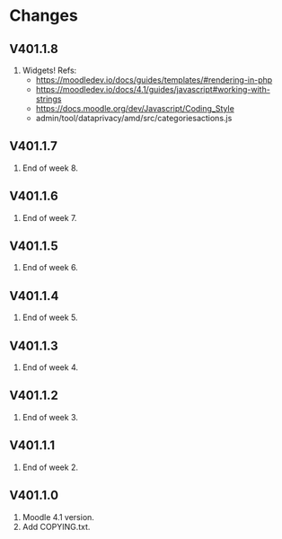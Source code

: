 Changes
=======

V401.1.8
---------
1. Widgets!  Refs:
   - https://moodledev.io/docs/guides/templates/#rendering-in-php
   - https://moodledev.io/docs/4.1/guides/javascript#working-with-strings
   - https://docs.moodle.org/dev/Javascript/Coding_Style
   - admin/tool/dataprivacy/amd/src/categoriesactions.js

V401.1.7
---------
1. End of week 8.

V401.1.6
---------
1. End of week 7.

V401.1.5
---------
1. End of week 6.

V401.1.4
---------
1. End of week 5.

V401.1.3
---------
1. End of week 4.

V401.1.2
---------
1. End of week 3.

V401.1.1
---------
1. End of week 2.

V401.1.0
---------
1. Moodle 4.1 version.
2. Add COPYING.txt.
